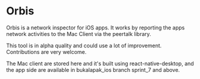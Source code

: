 # Orbis

Orbis is a network inspector for iOS apps. 
It works by reporting the apps network activities to the Mac Client via the peertalk library.

This tool is in alpha quality and could use a lot of improvement. Contributions are very welcome.

The Mac client are stored here and it's built using react-native-desktop, and the app side are available in bukalapak_ios branch sprint_7 and above.
